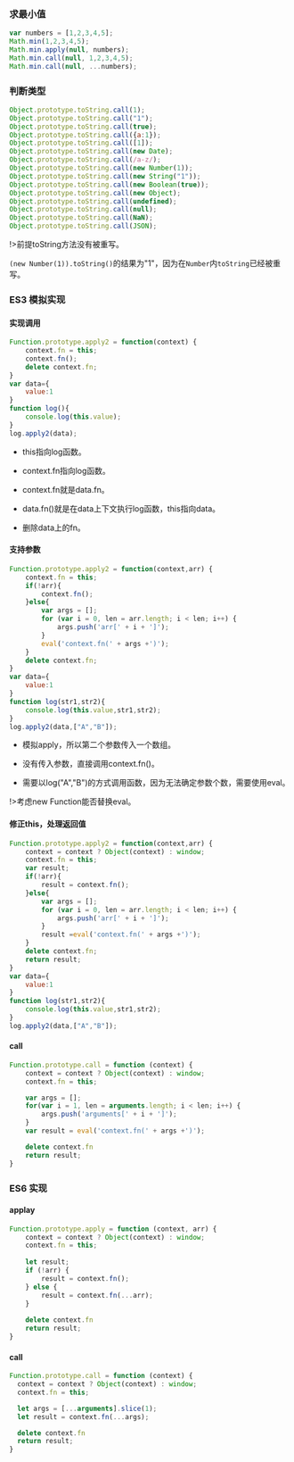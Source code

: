 ### 求最小值

```js
var numbers = [1,2,3,4,5]; 
Math.min(1,2,3,4,5);
Math.min.apply(null, numbers);   
Math.min.call(null, 1,2,3,4,5);
Math.min.call(null, ...numbers);
```
### 判断类型
```js
Object.prototype.toString.call(1);
Object.prototype.toString.call("1");
Object.prototype.toString.call(true);
Object.prototype.toString.call({a:1});
Object.prototype.toString.call([1]);
Object.prototype.toString.call(new Date);
Object.prototype.toString.call(/a-z/);
Object.prototype.toString.call(new Number(1));
Object.prototype.toString.call(new String("1"));
Object.prototype.toString.call(new Boolean(true));
Object.prototype.toString.call(new Object);
Object.prototype.toString.call(undefined);
Object.prototype.toString.call(null);
Object.prototype.toString.call(NaN);
Object.prototype.toString.call(JSON);
```
!>前提toString方法没有被重写。

`(new Number(1)).toString()`的结果为"1"，因为在`Number`内`toString`已经被重写。

### ES3 模拟实现

#### 实现调用
```js
Function.prototype.apply2 = function(context) {
    context.fn = this; 	
    context.fn();		
    delete context.fn;
}
var data={
    value:1
}
function log(){
    console.log(this.value);
}
log.apply2(data);
```
* this指向log函数。

* context.fn指向log函数。

* context.fn就是data.fn。

* data.fn()就是在data上下文执行log函数，this指向data。

* 删除data上的fn。

#### 支持参数

```js
Function.prototype.apply2 = function(context,arr) {
    context.fn = this; 	
    if(!arr){
        context.fn();
    }else{
        var args = [];
        for (var i = 0, len = arr.length; i < len; i++) {
            args.push('arr[' + i + ']');
        }
        eval('context.fn(' + args +')');	
    }	
    delete context.fn;
}
var data={
    value:1
}
function log(str1,str2){
    console.log(this.value,str1,str2);
}
log.apply2(data,["A","B"]);
```
* 模拟apply，所以第二个参数传入一个数组。

* 没有传入参数，直接调用context.fn()。

* 需要以log("A","B")的方式调用函数，因为无法确定参数个数，需要使用eval。

!>考虑new Function能否替换eval。

#### 修正this，处理返回值

```js
Function.prototype.apply2 = function(context,arr) {
    context = context ? Object(context) : window;
    context.fn = this; 	
    var result;
    if(!arr){
        result = context.fn();
    }else{
        var args = [];
        for (var i = 0, len = arr.length; i < len; i++) {
            args.push('arr[' + i + ']');
        }
        result =eval('context.fn(' + args +')');	
    }	
    delete context.fn;
    return result;
}
var data={
    value:1
}
function log(str1,str2){
    console.log(this.value,str1,str2);
}
log.apply2(data,["A","B"]);
```
#### call
```js
Function.prototype.call = function (context) {
    context = context ? Object(context) : window; 
    context.fn = this;

    var args = [];
    for(var i = 1, len = arguments.length; i < len; i++) {
        args.push('arguments[' + i + ']');
    }
    var result = eval('context.fn(' + args +')');

    delete context.fn
    return result;
}
```
### ES6 实现

#### applay
```js
Function.prototype.apply = function (context, arr) {
    context = context ? Object(context) : window; 
    context.fn = this;
  
    let result;
    if (!arr) {
        result = context.fn();
    } else {
        result = context.fn(...arr);
    }
      
    delete context.fn
    return result;
}
```
#### call
```js
Function.prototype.call = function (context) {
  context = context ? Object(context) : window; 
  context.fn = this;

  let args = [...arguments].slice(1);
  let result = context.fn(...args);

  delete context.fn
  return result;
}
```


